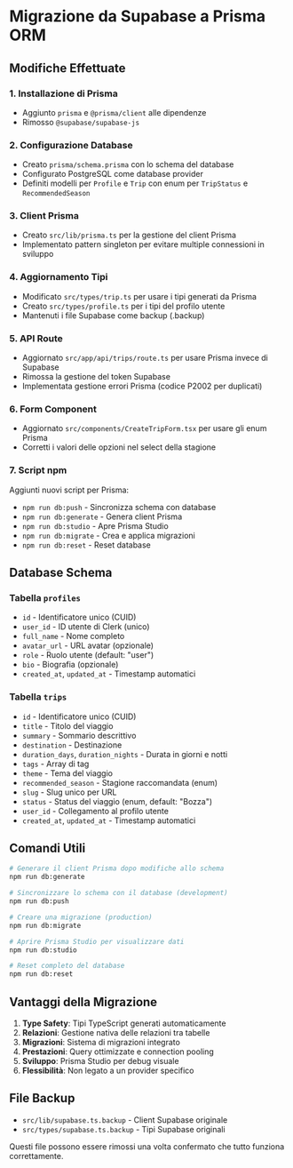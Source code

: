 # Migrazione da Supabase a Prisma ORM

## Modifiche Effettuate

### 1. Installazione di Prisma
- Aggiunto `prisma` e `@prisma/client` alle dipendenze
- Rimosso `@supabase/supabase-js`

### 2. Configurazione Database
- Creato `prisma/schema.prisma` con lo schema del database
- Configurato PostgreSQL come database provider
- Definiti modelli per `Profile` e `Trip` con enum per `TripStatus` e `RecommendedSeason`

### 3. Client Prisma
- Creato `src/lib/prisma.ts` per la gestione del client Prisma
- Implementato pattern singleton per evitare multiple connessioni in sviluppo

### 4. Aggiornamento Tipi
- Modificato `src/types/trip.ts` per usare i tipi generati da Prisma
- Creato `src/types/profile.ts` per i tipi del profilo utente
- Mantenuti i file Supabase come backup (.backup)

### 5. API Route
- Aggiornato `src/app/api/trips/route.ts` per usare Prisma invece di Supabase
- Rimossa la gestione del token Supabase
- Implementata gestione errori Prisma (codice P2002 per duplicati)

### 6. Form Component
- Aggiornato `src/components/CreateTripForm.tsx` per usare gli enum Prisma
- Corretti i valori delle opzioni nel select della stagione

### 7. Script npm
Aggiunti nuovi script per Prisma:
- `npm run db:push` - Sincronizza schema con database
- `npm run db:generate` - Genera client Prisma
- `npm run db:studio` - Apre Prisma Studio
- `npm run db:migrate` - Crea e applica migrazioni
- `npm run db:reset` - Reset database

## Database Schema

### Tabella `profiles`
- `id` - Identificatore unico (CUID)
- `user_id` - ID utente di Clerk (unico)
- `full_name` - Nome completo
- `avatar_url` - URL avatar (opzionale)
- `role` - Ruolo utente (default: "user")
- `bio` - Biografia (opzionale)
- `created_at`, `updated_at` - Timestamp automatici

### Tabella `trips`
- `id` - Identificatore unico (CUID)
- `title` - Titolo del viaggio
- `summary` - Sommario descrittivo
- `destination` - Destinazione
- `duration_days`, `duration_nights` - Durata in giorni e notti
- `tags` - Array di tag
- `theme` - Tema del viaggio
- `recommended_season` - Stagione raccomandata (enum)
- `slug` - Slug unico per URL
- `status` - Status del viaggio (enum, default: "Bozza")
- `user_id` - Collegamento al profilo utente
- `created_at`, `updated_at` - Timestamp automatici

## Comandi Utili

```bash
# Generare il client Prisma dopo modifiche allo schema
npm run db:generate

# Sincronizzare lo schema con il database (development)
npm run db:push

# Creare una migrazione (production)
npm run db:migrate

# Aprire Prisma Studio per visualizzare dati
npm run db:studio

# Reset completo del database
npm run db:reset
```

## Vantaggi della Migrazione

1. **Type Safety**: Tipi TypeScript generati automaticamente
2. **Relazioni**: Gestione nativa delle relazioni tra tabelle
3. **Migrazioni**: Sistema di migrazioni integrato
4. **Prestazioni**: Query ottimizzate e connection pooling
5. **Sviluppo**: Prisma Studio per debug visuale
6. **Flessibilità**: Non legato a un provider specifico

## File Backup
- `src/lib/supabase.ts.backup` - Client Supabase originale
- `src/types/supabase.ts.backup` - Tipi Supabase originali

Questi file possono essere rimossi una volta confermato che tutto funziona correttamente.
